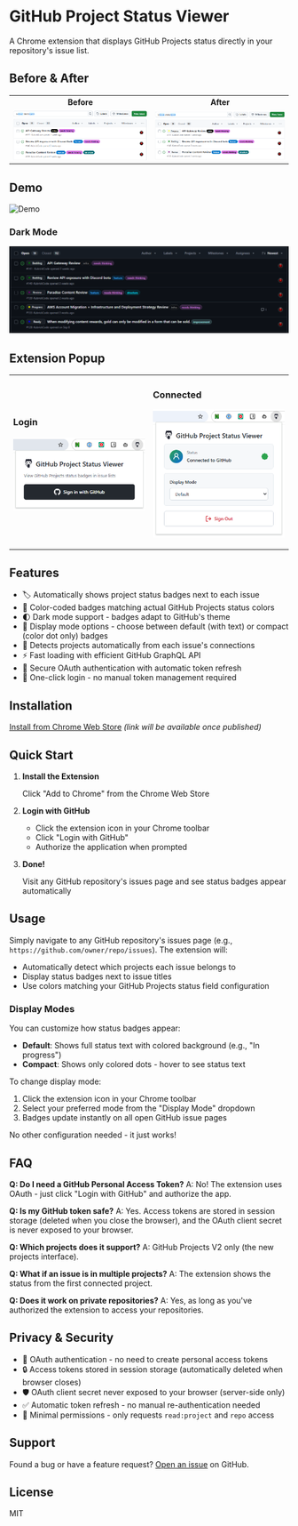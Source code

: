 # GitHub Project Status Viewer

A Chrome extension that displays GitHub Projects status directly in your repository's issue list.

## Before & After

<table>
<tr>
<th>Before</th>
<th>After</th>
</tr>
<tr>
<td><img src="public/issue_list_before.png" alt="Before" width="100%"></td>
<td><img src="public/issue_list_after.png" alt="After" width="100%"></td>
</tr>
</table>

## Demo

![Demo](public/play.gif)

### Dark Mode

![Dark Mode](public/dark_mode.png)

## Extension Popup

<table>
<tr>
<td width="50%">

### Login

![Login](public/extension_1.png)

</td>
<td width="50%">

### Connected

![Connected](public/extension_2.png)

</td>
</tr>
</table>

## Features

- 🏷️ Automatically shows project status badges next to each issue
- 🎨 Color-coded badges matching actual GitHub Projects status colors
- 🌓 Dark mode support - badges adapt to GitHub's theme
- 📐 Display mode options - choose between default (with text) or compact (color dot only) badges
- 🔄 Detects projects automatically from each issue's connections
- ⚡ Fast loading with efficient GitHub GraphQL API
- 🔐 Secure OAuth authentication with automatic token refresh
- 🚀 One-click login - no manual token management required

## Installation

[Install from Chrome Web Store](https://chrome.google.com/webstore) _(link will be available once published)_

## Quick Start

1. **Install the Extension**

   Click "Add to Chrome" from the Chrome Web Store

2. **Login with GitHub**

   - Click the extension icon in your Chrome toolbar
   - Click "Login with GitHub"
   - Authorize the application when prompted

3. **Done!**

   Visit any GitHub repository's issues page and see status badges appear automatically

## Usage

Simply navigate to any GitHub repository's issues page (e.g., `https://github.com/owner/repo/issues`). The extension will:

- Automatically detect which projects each issue belongs to
- Display status badges next to issue titles
- Use colors matching your GitHub Projects status field configuration

### Display Modes

You can customize how status badges appear:

- **Default**: Shows full status text with colored background (e.g., "In progress")
- **Compact**: Shows only colored dots - hover to see status text

To change display mode:

1. Click the extension icon in your Chrome toolbar
2. Select your preferred mode from the "Display Mode" dropdown
3. Badges update instantly on all open GitHub issue pages

No other configuration needed - it just works!

## FAQ

**Q: Do I need a GitHub Personal Access Token?**
A: No! The extension uses OAuth - just click "Login with GitHub" and authorize the app.

**Q: Is my GitHub token safe?**
A: Yes. Access tokens are stored in session storage (deleted when you close the browser), and the OAuth client secret is never exposed to your browser.

**Q: Which projects does it support?**
A: GitHub Projects V2 only (the new projects interface).

**Q: What if an issue is in multiple projects?**
A: The extension shows the status from the first connected project.

**Q: Does it work on private repositories?**
A: Yes, as long as you've authorized the extension to access your repositories.

## Privacy & Security

- 🔐 OAuth authentication - no need to create personal access tokens
- 🔒 Access tokens stored in session storage (automatically deleted when browser closes)
- 🛡️ OAuth client secret never exposed to your browser (server-side only)
- ✅ Automatic token refresh - no manual re-authentication needed
- 🎯 Minimal permissions - only requests `read:project` and `repo` access

## Support

Found a bug or have a feature request? [Open an issue](https://github.com/yourusername/github-project-status-viewer/issues) on GitHub.

## License

MIT
